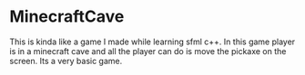 # MinecraftCave
This is kinda like a game I made while learning sfml c++. In this game player is in a minecraft cave and all the player can do is move the pickaxe on the screen. Its a very basic game.

